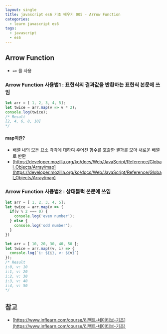 ```yaml
---
layout: single
title: javascript es6 기초 배우기 005 - Arrow Function
categories: 
  - learn javascript es6
tags:
  - javascript
  - es6
---
```


## Arrow Function

- `=>` 를 사용

### Arrow Function 사용법1 : 표현식의 결과값을 반환하는 표현식 본문에 쓰임

~~~javascript
let arr = [ 1, 2, 3, 4, 5];
let twice = arr.map(v => v * 2);
console.log(twice);
/* Result
[2, 4, 6, 8, 10]
*/
~~~

#### map이란?

- 배열 내의 모든 요소 각각에 대하여 주어진 함수를 호출한 결과를 모아 새로운 배열로 반환
- [https://developer.mozilla.org/ko/docs/Web/JavaScript/Reference/Global_Objects/Array/map](https://developer.mozilla.org/ko/docs/Web/JavaScript/Reference/Global_Objects/Array/map)


### Arrow Function 사용법2 : 상태블럭 본문에 쓰임

~~~javascript
let arr = [ 1, 2, 3, 4, 5];
let twice = arr.map(v => {
  if(v % 2 === 0) {
    console.log('even number');
  } else {
    console.log('odd number');
  }
})
~~~

~~~javascript
let arr = [ 10, 20, 30, 40, 50 ];
let twice = arr.map((v, i) => {
  console.log(`i: ${i}, v: ${v}`)
});
/* Result
i:0, v: 10
i:1, v: 20
i:2, v: 30
i:3, v: 40
i:4, v: 50
*/
~~~

## 참고
- [https://www.inflearn.com/course/리액트-네이티브-기초](https://www.inflearn.com/course/리액트-네이티브-기초)

